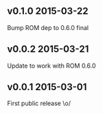 ## v0.1.0 2015-03-22

Bump ROM dep to 0.6.0 final

## v0.0.2 2015-03-21

Update to work with ROM 0.6.0

## v0.0.1 2015-03-01

First public release \o/

